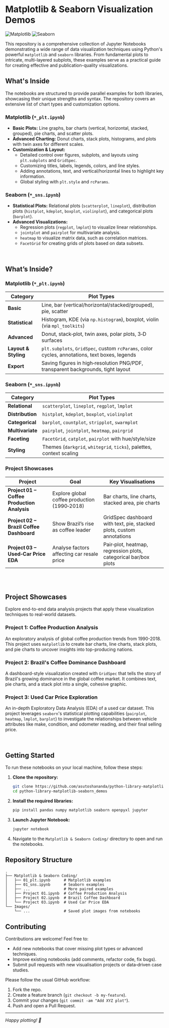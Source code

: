 # Matplotlib & Seaborn Visualization Demos
![Matplotlib](https://img.shields.io/badge/Matplotlib-3776AB?style=for-the-badge&logo=matplotlib&logoColor=white)
![Seaborn](https://img.shields.io/badge/Seaborn-4C9FCC?style=for-the-badge&logo=seaborn&logoColor=white)


This repository is a comprehensive collection of Jupyter Notebooks demonstrating a wide range of data visualization techniques using Python's powerful `matplotlib` and `seaborn` libraries. From fundamental plots to intricate, multi-layered subplots, these examples serve as a practical guide for creating effective and publication-quality visualizations.

## What's Inside

The notebooks are structured to provide parallel examples for both libraries, showcasing their unique strengths and syntax. The repository covers an extensive list of chart types and customization options.

### Matplotlib (`*_plt.ipynb`)
- **Basic Plots:** Line graphs, bar charts (vertical, horizontal, stacked, grouped), pie charts, and scatter plots.
- **Advanced Charting:** Donut charts, stack plots, histograms, and plots with twin axes for different scales.
- **Customization & Layout:**
    - Detailed control over figures, subplots, and layouts using `plt.subplots` and `GridSpec`.
    - Customizing titles, labels, legends, colors, and line styles.
    - Adding annotations, text, and vertical/horizontal lines to highlight key information.
    - Global styling with `plt.style` and `rcParams`.

### Seaborn (`*_sns.ipynb`)
- **Statistical Plots:** Relational plots (`scatterplot`, `lineplot`), distribution plots (`histplot`, `kdeplot`, `boxplot`, `violinplot`), and categorical plots (`barplot`).
- **Advanced Visualizations:**
    - Regression plots (`regplot`, `lmplot`) to visualize linear relationships.
    - `jointplot` and `pairplot` for multivariate analysis.
    - `heatmap` to visualize matrix data, such as correlation matrices.
    - `FacetGrid` for creating grids of plots based on data subsets.

<br>

## What’s Inside?

### Matplotlib (`*_plt.ipynb`)

| Category | Plot Types |
|----------|------------|
| **Basic** | Line, bar (vertical/horizontal/stacked/grouped), pie, scatter |
| **Statistical** | Histogram, KDE (via `np.histogram`), boxplot, violin (via `mpl_toolkits`) |
| **Advanced** | Donut, stack‑plot, twin axes, polar plots, 3‑D surfaces |
| **Layout & Styling** | `plt.subplots`, `GridSpec`, custom `rcParams`, color cycles, annotations, text boxes, legends |
| **Export** | Saving figures in high‑resolution PNG/PDF, transparent backgrounds, tight layout |

### Seaborn (`*_sns.ipynb`)

| Category | Plot Types |
|----------|------------|
| **Relational** | `scatterplot`, `lineplot`, `regplot`, `lmplot` |
| **Distribution** | `histplot`, `kdeplot`, `boxplot`, `violinplot` |
| **Categorical** | `barplot`, `countplot`, `stripplot`, `swarmplot` |
| **Multivariate** | `pairplot`, `jointplot`, `heatmap`, `pairgrid` |
| **Faceting** | `FacetGrid`, `catplot`, `pairplot` with hue/style/size |
| **Styling** | Themes (`darkgrid`, `whitegrid`, `ticks`), palettes, context scaling |

### Project Showcases

| Project | Goal | Key Visualisations |
|---------|------|-------------------|
| **Project 01 – Coffee Production Analysis** | Explore global coffee production (1990‑2018) | Bar charts, line charts, stacked area, pie charts |
| **Project 02 – Brazil Coffee Dashboard** | Show Brazil’s rise as coffee leader | GridSpec dashboard with text, pie, stacked plots, custom annotations |
| **Project 03 – Used‑Car Price EDA** | Analyse factors affecting car resale price | Pair‑plot, heatmap, regression plots, categorical bar/box plots |
<br>
<br>

## Project Showcases

Explore end-to-end data analysis projects that apply these visualization techniques to real-world datasets.

### Project 1: Coffee Production Analysis
An exploratory analysis of global coffee production trends from 1990-2018. This project uses `matplotlib` to create bar charts, line charts, stack plots, and pie charts to uncover insights into top-producing nations.

### Project 2: Brazil's Coffee Dominance Dashboard
A dashboard-style visualization created with `GridSpec` that tells the story of Brazil's growing dominance in the global coffee market. It combines text, pie charts, and a stack plot into a single, cohesive graphic.

### Project 3: Used Car Price Exploration
An in-depth Exploratory Data Analysis (EDA) of a used car dataset. This project leverages `seaborn`'s statistical plotting capabilities (`pairplot`, `heatmap`, `lmplot`, `barplot`) to investigate the relationships between vehicle attributes like make, condition, and odometer reading, and their final selling price.

<br>

## Getting Started

To run these notebooks on your local machine, follow these steps:

1.  **Clone the repository:**
    ```bash
    git clone https://github.com/asutoshananda/python-library-matplotlib-seaborn_demos.git
    cd python-library-matplotlib-seaborn_demos
    ```

2.  **Install the required libraries:**
    ```bash
    pip install pandas numpy matplotlib seaborn openpyxl jupyter
    ```

3.  **Launch Jupyter Notebook:**
    ```bash
    jupyter notebook
    ```

4.  Navigate to the `Matplotlib & Seaborn Coding/` directory to open and run the notebooks.

## Repository Structure

```
.
├── Matplotlib & Seaborn Coding/
│   ├── 01_plt.ipynb      # Matplotlib examples
│   ├── 01_sns.ipynb      # Seaborn examples
│   ├── ...               # More paired examples
│   ├── Project 01.ipynb  # Coffee Production Analysis
│   ├── Project 02.ipynb  # Brazil Coffee Dashboard
│   └── Project 03.ipynb  # Used Car Price EDA
└── Images/
    └── ...               # Saved plot images from notebooks

```

## Contributing

Contributions are welcome! Feel free to:

- Add new notebooks that cover missing plot types or advanced techniques.
- Improve existing notebooks (add comments, refactor code, fix bugs).
- Submit pull requests with new visualisation projects or data‑driven case studies.

Please follow the usual GitHub workflow:

1. Fork the repo.
2. Create a feature branch (`git checkout -b my-feature`).
3. Commit your changes (`git commit -am "Add XYZ plot"`).
4. Push and open a Pull Request.
---

*Happy plotting! 🎨*
